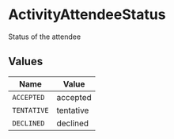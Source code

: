 # ActivityAttendeeStatus

Status of the attendee


## Values

| Name        | Value       |
| ----------- | ----------- |
| `ACCEPTED`  | accepted    |
| `TENTATIVE` | tentative   |
| `DECLINED`  | declined    |